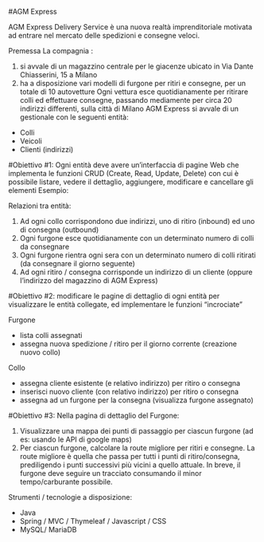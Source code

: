 #AGM Express

AGM Express Delivery Service è una nuova realtà imprenditoriale motivata ad entrare nel
mercato delle spedizioni e consegne veloci.

Premessa
La compagnia :
  1. si avvale di un magazzino centrale per le giacenze ubicato in Via Dante Chiasserini, 15 a
  Milano
  2. ha a disposizione vari modelli di furgone per ritiri e consegne, per un totale di 10
  autovetture
  Ogni vettura esce quotidianamente per ritirare colli ed effettuare consegne, passando
  mediamente per circa 20 indirizzi differenti, sulla città di Milano
  AGM Express si avvale di un gestionale con le seguenti entità:
  - Colli
  - Veicoli
  - Clienti (indirizzi)

#Obiettivo #1: Ogni entità deve avere un’interfaccia di pagine Web che implementa le
funzioni CRUD (Create, Read, Update, Delete) con cui è possibile listare, vedere il dettaglio,
aggiungere, modificare e cancellare gli elementi
Esempio:

Relazioni tra entità:
1. Ad ogni collo corrispondono due indirizzi, uno di ritiro (inbound) ed uno di
consegna (outbound)
2. Ogni furgone esce quotidianamente con un determinato numero di colli da consegnare
3. Ogni furgone rientra ogni sera con un determinato numero di colli ritirati (da
consegnare il giorno seguente)
4. Ad ogni ritiro / consegna corrisponde un indirizzo di un cliente (oppure l’indirizzo del
magazzino di AGM Express)


#Obiettivo #2: modificare le pagine di dettaglio di ogni entità per visualizzare le entità
collegate, ed implementare le funzioni “incrociate”

Furgone
- lista colli assegnati
- assegna nuova spedizione / ritiro per il giorno corrente (creazione nuovo collo)

Collo
- assegna cliente esistente (e relativo indirizzo) per ritiro o consegna
- inserisci nuovo cliente (con relativo indirizzo) per ritiro o consegna
- assegna ad un furgone per la consegna (visualizza furgone assegnato)

#Obiettivo #3:
Nella pagina di dettaglio del Furgone:
  1. Visualizzare una mappa dei punti di passaggio per ciascun furgone (ad es: usando
     le API di google maps)
  2. Per ciascun furgone, calcolare la route migliore per ritiri e consegne. La route
     migliore è quella che passa per tutti i punti di ritiro/consegna, prediligendo i punti
     successivi più vicini a quello attuale. In breve, il furgone deve seguire un tracciato
     consumando il minor tempo/carburante possibile.


Strumenti / tecnologie a disposizione:
  - Java
  - Spring / MVC / Thymeleaf / Javascript / CSS
  - MySQL/ MariaDB
